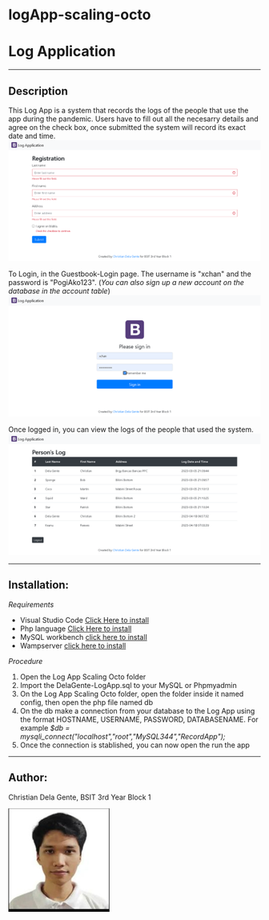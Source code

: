 # **logApp-scaling-octo**

# **Log Application**

- - -
## **Description**
This Log App is a system that records the logs of the people that use the app during the pandemic. Users have to fill out all the necesarry details and agree on the check box, once submitted the system will record its exact date and time.
![LogApp](img/log1.png)

To Login, in the Guestbook-Login page. The username is "xchan" and the password is "PogiAko123". (*You can also sign up a new account on the database in the account table*)
![Login](img/guestbooklogin.png)

Once logged in, you can view the logs of the people that used the system.
![List](img/guestbooklist.png)

- - -
## **Installation:**

*Requirements*
- Visual Studio Code [Click Here to install](https://code.visualstudio.com/download)
- Php language [Click Here to install](https://www.php.net/downloads.php)
- MySQL workbench [click here to install](https://www.mysql.com/downloads/)
- Wampserver [click here to install](https://www.wampserver.com/en/)

*Procedure*
1. Open the Log App Scaling Octo folder
2. Import the DelaGente-LogApp.sql to your MySQL or Phpmyadmin
3. On the Log App Scaling Octo folder, open the folder inside it named config, then open the php file named db
4. On the db make a connection from your database to the Log App using the format HOSTNAME, USERNAME, PASSWORD, DATABASENAME. For example *$db = mysqli_connect("localhost","root","MySQL344","RecordApp");*
5. Once the connection is stablished, you can now open the run the app

- - -
## **Author:**
Christian Dela Gente, BSIT 3rd Year Block 1

[![Christian Dela Gente](img/xchan.jpg)](https://github.com/xchan344)
